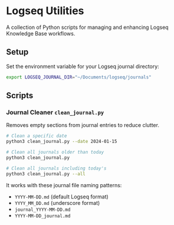 # Logseq Utilities

A collection of Python scripts for managing and enhancing Logseq Knowledge Base workflows.

## Setup

Set the environment variable for your Logseq journal directory:
```bash
export LOGSEQ_JOURNAL_DIR="~/Documents/logseq/journals"
```

## Scripts

### Journal Cleaner `clean_journal.py`
Removes empty sections from journal entries to reduce clutter.

```bash
# Clean a specific date
python3 clean_journal.py --date 2024-01-15

# Clean all journals older than today
python3 clean_journal.py

# Clean all journals including today's
python3 clean_journal.py --all
```

It works with these journal file naming patterns:
- `YYYY-MM-DD.md` (default Logseq format)
- `YYYY_MM_DD.md` (underscore format)
- `journal_YYYY-MM-DD.md`
- `YYYY-MM-DD_journal.md`
